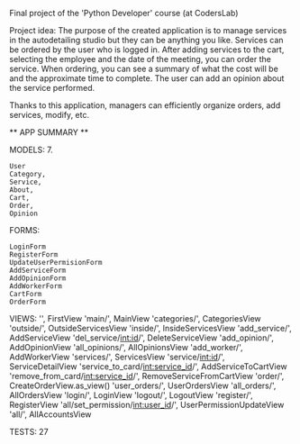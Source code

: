 Final project of the 'Python Developer' course (at CodersLab)

Project idea: The purpose of the created application is to manage services in the autodetailing studio but they can be anything you like. Services can be ordered by the user who is logged in. After adding services to the cart, selecting the employee and the date of the meeting, you can order the service. 
When ordering, you can see a summary of what the cost will be and the approximate time to complete. 
The user can add an opinion about the service performed.

Thanks to this application, managers can efficiently organize orders, add services, modify, etc.


** APP SUMMARY ** 


MODELS: 7. 

    User
    Category, 
    Service, 
    About, 
    Cart, 
    Order, 
    Opinion

FORMS:

    LoginForm
    RegisterForm
    UpdateUserPermisionForm
    AddServiceForm
    AddOpinionForm
    AddWorkerForm
    CartForm
    OrderForm

VIEWS:
    '', FirstView
    'main/', MainView
    'categories/', CategoriesView
    'outside/', OutsideServicesView
    'inside/', InsideServicesView
    'add_service/', AddServiceView
    'del_service/<int:id>/', DeleteServiceView
    'add_opinion/', AddOpinionView
    'all_opinions/', AllOpinionsView
    'add_worker/', AddWorkerView
    'services/', ServicesView
    'service/<int:id>/', ServiceDetailView
    'service_to_card/<int:service_id>/', AddServiceToCartView
    'remove_from_card/<int:service_id>/', RemoveServiceFromCartView
    'order/', CreateOrderView.as_view()
    'user_orders/', UserOrdersView
    'all_orders/', AllOrdersView
    'login/', LoginView
    'logout/', LogoutView
    'register/', RegisterView
    'all/set_permission/<int:user_id>/', UserPermissionUpdateView
    'all/', AllAccountsView

TESTS: 27
